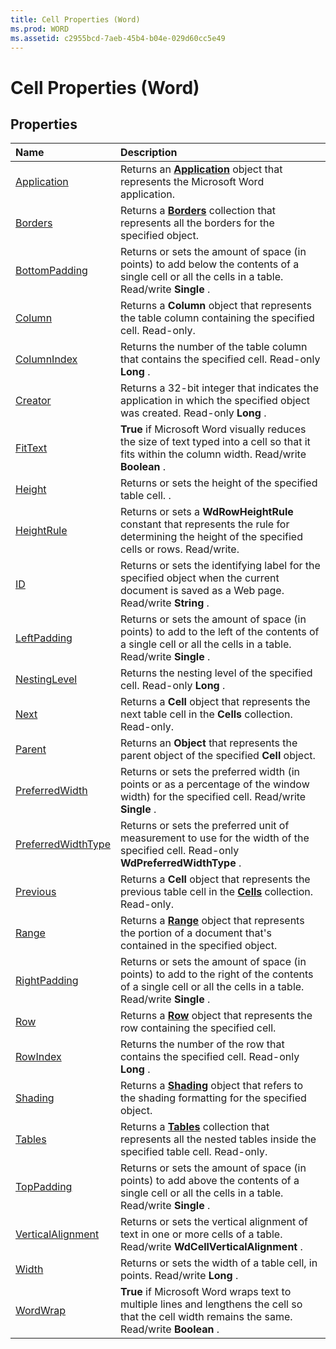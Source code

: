 ```yaml
---
title: Cell Properties (Word)
ms.prod: WORD
ms.assetid: c2955bcd-7aeb-45b4-b04e-029d60cc5e49
---
```



# Cell Properties (Word)

## Properties



|**Name**|**Description**|
|:-----|:-----|
|[Application](cell-application-property-word.md)|Returns an  **[Application](application-object-word.md)** object that represents the Microsoft Word application.|
|[Borders](cell-borders-property-word.md)|Returns a  **[Borders](borders-object-word.md)** collection that represents all the borders for the specified object.|
|[BottomPadding](cell-bottompadding-property-word.md)|Returns or sets the amount of space (in points) to add below the contents of a single cell or all the cells in a table. Read/write  **Single** .|
|[Column](cell-column-property-word.md)|Returns a  **Column** object that represents the table column containing the specified cell. Read-only.|
|[ColumnIndex](cell-columnindex-property-word.md)|Returns the number of the table column that contains the specified cell. Read-only  **Long** .|
|[Creator](cell-creator-property-word.md)|Returns a 32-bit integer that indicates the application in which the specified object was created. Read-only  **Long** .|
|[FitText](cell-fittext-property-word.md)| **True** if Microsoft Word visually reduces the size of text typed into a cell so that it fits within the column width. Read/write **Boolean** .|
|[Height](cell-height-property-word.md)|Returns or sets the height of the specified table cell. .|
|[HeightRule](cell-heightrule-property-word.md)|Returns or sets a  **WdRowHeightRule** constant that represents the rule for determining the height of the specified cells or rows. Read/write.|
|[ID](cell-id-property-word.md)|Returns or sets the identifying label for the specified object when the current document is saved as a Web page. Read/write  **String** .|
|[LeftPadding](cell-leftpadding-property-word.md)|Returns or sets the amount of space (in points) to add to the left of the contents of a single cell or all the cells in a table. Read/write  **Single** .|
|[NestingLevel](cell-nestinglevel-property-word.md)|Returns the nesting level of the specified cell. Read-only  **Long** .|
|[Next](cell-next-property-word.md)|Returns a  **Cell** object that represents the next table cell in the **Cells** collection. Read-only.|
|[Parent](cell-parent-property-word.md)|Returns an  **Object** that represents the parent object of the specified **Cell** object.|
|[PreferredWidth](cell-preferredwidth-property-word.md)|Returns or sets the preferred width (in points or as a percentage of the window width) for the specified cell. Read/write  **Single** .|
|[PreferredWidthType](cell-preferredwidthtype-property-word.md)|Returns or sets the preferred unit of measurement to use for the width of the specified cell. Read-only  **WdPreferredWidthType** .|
|[Previous](cell-previous-property-word.md)|Returns a  **Cell** object that represents the previous table cell in the **[Cells](cells-object-word.md)** collection. Read-only.|
|[Range](cell-range-property-word.md)|Returns a  **[Range](range-object-word.md)** object that represents the portion of a document that's contained in the specified object.|
|[RightPadding](cell-rightpadding-property-word.md)|Returns or sets the amount of space (in points) to add to the right of the contents of a single cell or all the cells in a table. Read/write  **Single** .|
|[Row](cell-row-property-word.md)|Returns a  **[Row](row-object-word.md)** object that represents the row containing the specified cell.|
|[RowIndex](cell-rowindex-property-word.md)|Returns the number of the row that contains the specified cell. Read-only  **Long** .|
|[Shading](cell-shading-property-word.md)|Returns a  **[Shading](shading-object-word.md)** object that refers to the shading formatting for the specified object.|
|[Tables](cell-tables-property-word.md)|Returns a  **[Tables](tables-object-word.md)** collection that represents all the nested tables inside the specified table cell. Read-only.|
|[TopPadding](cell-toppadding-property-word.md)|Returns or sets the amount of space (in points) to add above the contents of a single cell or all the cells in a table. Read/write  **Single** .|
|[VerticalAlignment](cell-verticalalignment-property-word.md)|Returns or sets the vertical alignment of text in one or more cells of a table. Read/write  **WdCellVerticalAlignment** .|
|[Width](cell-width-property-word.md)|Returns or sets the width of a table cell, in points. Read/write  **Long** .|
|[WordWrap](cell-wordwrap-property-word.md)| **True** if Microsoft Word wraps text to multiple lines and lengthens the cell so that the cell width remains the same. Read/write **Boolean** .|

